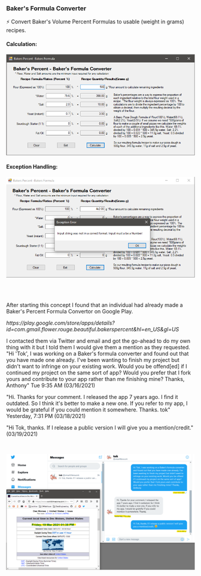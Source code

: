 ### Baker's Formula Converter
⚡ Convert Baker's Volume Percent Formulas to usable (weight in grams) recipes. <br/>

#### Calculation:
![Alt](https://github.com/Hamberfim/BakersFormulaConverter/blob/main/BakersPercentages/ScreenshotCalculated.png "Calculation")


#### Exception Handling:
![Alt](https://github.com/Hamberfim/BakersFormulaConverter/blob/main/BakersPercentages/ScreenshotException.png "Exception Handling")

<br/><br/>
<p>After starting this concept I found that an individual had already made a Baker's Percent Formula Convertor on Google Play.</p>
<em>https://play.google.com/store/apps/details?id=com.gmail.flower.rouge.beautiful.bakerspercent&hl=en_US&gl=US</em>

<br/>
<p>I contacted them via Twitter and email and got the go-ahead to do my own thing with it but I told them I would give them a mention as they requested.
"Hi 'Tok', I was working on a Baker's formula converter and found out that you have made one already. I've been wanting to finish my project but didn't want to infringe on your existing work. Would you be offend[ed] if I continued my project on the same sort of app? Would you prefer that I fork yours and contribute to your app rather than me finishing mine? Thanks, Anthony"
Tue 9:35 AM (03/16/2021)</p>

<p>"Hi. Thanks for your comment. I released the app 7 years ago. I find it outdated. So I think it's better to make a new one. If you refer to my app, I would be grateful if you could mention it somewhere. Thanks. tok"
Yesterday, 7:31 PM (03/18/2021)</p>

<p>"Hi Tok, thanks. If I release a public version I will give you a mention/credit." (03/19/2021)</p>
<br/>

![Alt](https://github.com/Hamberfim/BakersFormulaConverter/blob/main/Tok_BakersFormula.png "Screenshot of conversation")
